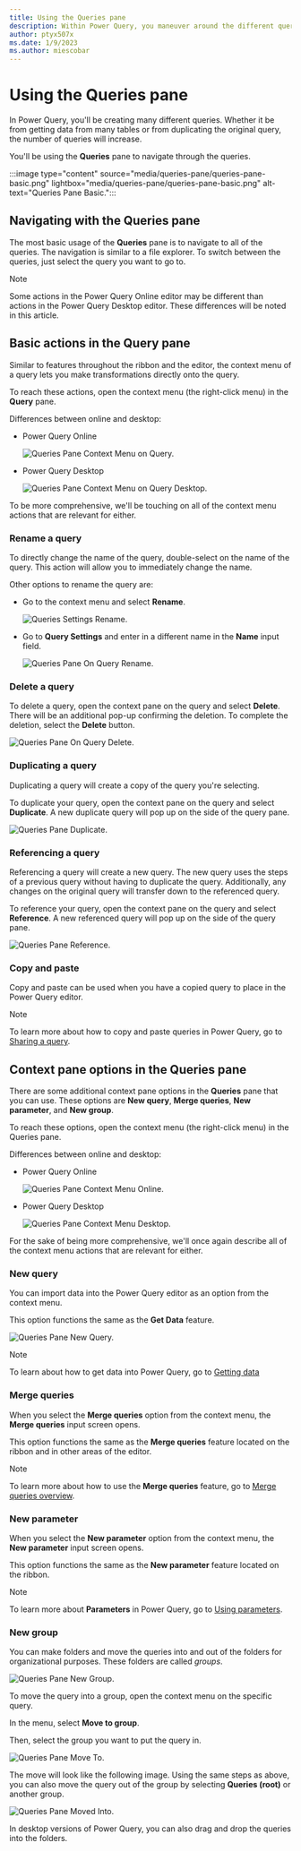 ```yaml
---
title: Using the Queries pane
description: Within Power Query, you maneuver around the different queries in the editor through the queries pane.
author: ptyx507x
ms.date: 1/9/2023
ms.author: miescobar
---
```



# Using the Queries pane

In Power Query, you'll be creating many different queries. Whether it be from getting data from many tables or from duplicating the original query, the number of queries will increase.

You'll be using the **Queries** pane to navigate through the queries.

:::image type="content" source="media/queries-pane/queries-pane-basic.png" lightbox="media/queries-pane/queries-pane-basic.png" alt-text="Queries Pane Basic.":::
## Navigating with the Queries pane

The most basic usage of the **Queries** pane is to navigate to all of the queries.
The navigation is similar to a file explorer. To switch between the queries, just select the query you want to go to.

>[!Note]
> Some actions in the Power Query Online editor may be different than actions in the Power Query Desktop editor. These differences will be noted in this article.

## Basic actions in the Query pane

Similar to features throughout the ribbon and the editor, the context menu of a query lets you make transformations directly onto the query.

To reach these actions, open the context menu (the right-click menu) in the **Query** pane.

Differences between online and desktop:

- Power Query Online

  ![Queries Pane Context Menu on Query.](media/queries-pane/queries-pane-context-menu-on-query.png)

- Power Query Desktop

  ![Queries Pane Context Menu on Query Desktop.](media/queries-pane/queries-pane-context-menu-on-query-desktop.png)

To be more comprehensive, we'll be touching on all of the context menu actions that are relevant for either.

### Rename a query

To directly change the name of the query, double-select on the name of the query. This action will allow you to immediately change the name.

Other options to rename the query are:

- Go to the context menu and select **Rename**.

  ![Queries Settings Rename.](media/queries-pane/queries-settings-rename.png)

- Go to **Query Settings** and enter in a different name in the **Name** input field.

  ![Queries Pane On Query Rename.](media/queries-pane/queries-pane-on-query-rename.png)

### Delete a query

To delete a query, open the context pane on the query and select **Delete**.
There will be an additional pop-up confirming the deletion. To complete the deletion, select the **Delete** button.

![Queries Pane On Query Delete.](media/queries-pane/queries-pane-on-query-delete.png)

### Duplicating a query

Duplicating a query will create a copy of the query you're selecting.

To duplicate your query, open the context pane on the query and select **Duplicate**. A new duplicate query will pop up on the side of the query pane.

![Queries Pane Duplicate.](media/queries-pane/queries-pane-on-query-duplicate.png)

### Referencing a query

Referencing a query will create a new query. The new query uses the steps of a previous query without having to duplicate the query. Additionally, any changes on the original query will transfer down to the referenced query.

To reference your query, open the context pane on the query and select **Reference**. A new referenced query will pop up on the side of the query pane.

![Queries Pane Reference.](media/queries-pane/queries-pane-on-query-reference.png)

### Copy and paste

Copy and paste can be used when you have a copied query to place in the Power Query editor.

>[!NOTE]
> To learn more about how to copy and paste queries in Power Query, go to [Sharing a query](share-query.md).

## Context pane options in the Queries pane

There are some additional context pane options in the **Queries** pane that you can use. These options are **New query**, **Merge queries**, **New parameter**, and **New group**.

To reach these options, open the context menu (the right-click menu) in the Queries pane.

Differences between online and desktop:

- Power Query Online

  ![Queries Pane Context Menu Online.](media/queries-pane/queries-pane-context-menu.png)

- Power Query Desktop

  ![Queries Pane Context Menu Desktop.](media/queries-pane/queries-pane-context-menu-desktop.png)

For the sake of being more comprehensive, we'll once again describe all of the context menu actions that are relevant for either.

### New query

You can import data into the Power Query editor as an option from the context menu.

This option functions the same as the **Get Data** feature.  

![Queries Pane New Query.](media/queries-pane/queries-pane-new-query.png)

> [!NOTE]
> To learn about how to get data into Power Query, go to [Getting data](get-data-experience.md)

### Merge queries

When you select the **Merge queries** option from the context menu, the **Merge queries** input screen opens.

This option functions the same as the **Merge queries** feature located on the ribbon and in other areas of the editor.

>[!NOTE]
>To learn more about how to use the **Merge queries** feature, go to [Merge queries overview](merge-queries-overview.md).

### New parameter

When you select the **New parameter** option from the context menu, the **New parameter** input screen opens.

This option functions the same as the **New parameter** feature located on the ribbon.

> [!NOTE]
> To learn more about **Parameters** in Power Query, go to [Using parameters](power-query-query-parameters.md).

### New group

You can make folders and move the queries into and out of the folders for organizational purposes. These folders are called *groups*.

![Queries Pane New Group.](media/queries-pane/queries-pane-new-group.png)

To move the query into a group, open the context menu on the specific query.

In the menu, select **Move to group**.

Then, select the group you want to put the query in.

![Queries Pane Move To.](media/queries-pane/queries-pane-move-to-group.png)

The move will look like the following image. Using the same steps as above, you can also move the query out of the group by selecting **Queries (root)** or another group.

![Queries Pane Moved Into.](media/queries-pane/queries-pane-moved-into-group.png)

In desktop versions of Power Query, you can also drag and drop the queries into the folders.
